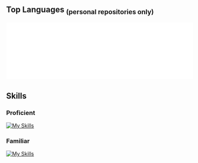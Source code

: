 <!-- TODO: https://docs.github.com/en/actions/monitoring-and-troubleshooting-workflows/monitoring-workflows/adding-a-workflow-status-badge -->
## Top Languages  <sub>(personal repositories only)</sub>  
![Metrics](/github-metrics.svg)
<!-- Playground: https://metrics.lecoq.io -->

## Skills
### Proficient
[![My Skills](https://skillicons.dev/icons?i=go,postgres,bash,html,css,wordpress,vscode,cloudflare&perline=8)](https://github.com/JonVojtush)

### Familiar
[![My Skills](https://skillicons.dev/icons?i=md,js,jquery,python,sass,wasm,bootstrap,regex,docker,gcp,php,debian&perline=8)](https://github.com/JonVojtush)

<!--
  ### Future
  [![My Skills](https://skillicons.dev/icons?i=git,ts,react,azure,nextjs,graphql,nodejs,githubactions,kali,postman,pytorch,tensorflow,sqlite,nginx&perline=9)](https://github.com/JonVojtush)

  ### Familiar (Archived)
  [![My Skills](https://skillicons.dev/icons?i=django,mysql,github,raspberrypi&perline=8)](https://github.com/JonVojtush)
-->

<!--
  ### Check out some software...
  - ✅ [programs](https://github.com/stars/JonVojtush/lists/programs-i-use) that I'm using.
  - ✅ [resources](https://github.com/stars/JonVojtush/lists/software-extensions-i-use) that I'm using.
  - 💡 [I'm interested in trying](https://github.com/stars/JonVojtush/lists/interested-in).
  - 🗂️ [I've tried & may revisit](https://github.com/stars/JonVojtush/lists/archives).
  - 🧾 in [curated lists & cheatsheets](https://github.com/stars/JonVojtush/lists/lists-cheat-sheets).
-->
